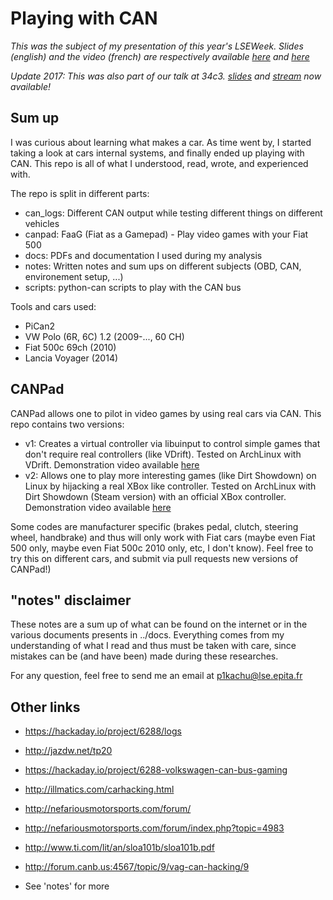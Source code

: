 Playing with CAN
===============

_This was the subject of my presentation of this year's LSEWeek. Slides (english)
and the video (french) are respectively available [here](https://lse.epita.fr/lse-summer-week-2017/slides/lse-summer-week-2017-13-talking-with-cars/index.html#/) and [here](https://www.youtube.com/watch?v=Y5UtGGDRiBQ)_

_Update 2017: This was also part of our talk at 34c3. [slides](https://github.com/P1kachu/34c3-how-to-drift-with-any-car) and [stream](https://www.youtube.com/watch?v=KU7gl1n1tIs) now available!_

## Sum up

I was curious about learning what makes a car. As time went by, I started
taking a look at cars internal systems, and finally ended up playing with CAN.
This repo is all of what I understood, read, wrote, and experienced with.

The repo is split in different parts:
- can_logs: Different CAN output while testing different things on
            different vehicles
- canpad: FaaG (Fiat as a Gamepad) - Play video games with your Fiat 500
- docs: PDFs and documentation I used during my analysis
- notes: Written notes and sum ups on different subjects (OBD, CAN, environement setup, ...)
- scripts: python-can scripts to play with the CAN bus

Tools and cars used:
- PiCan2
- VW Polo (6R, 6C) 1.2 (2009-..., 60 CH)
- Fiat 500c 69ch (2010)
- Lancia Voyager (2014)

## CANPad

CANPad allows one to pilot in video games by using real cars via CAN.
This repo contains two versions:
- v1: Creates a virtual controller via libuinput to control simple games that
      don't require real controllers (like VDrift). Tested on ArchLinux with
      VDrift.
      Demonstration video available [here](https://www.youtube.com/watch?v=-q2togYPXas)
- v2: Allows one to play more interesting games (like Dirt Showdown) on Linux
      by hijacking a real XBox like controller. Tested on ArchLinux with Dirt
      Showdown (Steam version) with an official XBox controller.
      Demonstration video available [here](https://www.youtube.com/watch?v=bB7m7J3ioQw)

Some codes are manufacturer specific (brakes pedal, clutch, steering wheel,
handbrake) and thus will only work with Fiat cars (maybe even Fiat 500 only,
maybe even Fiat 500c 2010 only, etc, I don't know). Feel free to try this on
different cars, and submit via pull requests new versions of CANPad!)

## "notes" disclaimer

These notes are a sum up of what can be found on the internet or in the
various documents presents in ../docs.
Everything comes from my understanding of what I read and thus must be taken
with care, since mistakes can be (and have been) made during these researches.

For any question, feel free to send me an email at p1kachu@lse.epita.fr

## Other links

- https://hackaday.io/project/6288/logs
- http://jazdw.net/tp20
- https://hackaday.io/project/6288-volkswagen-can-bus-gaming
- http://illmatics.com/carhacking.html
- http://nefariousmotorsports.com/forum/
- http://nefariousmotorsports.com/forum/index.php?topic=4983
- http://www.ti.com/lit/an/sloa101b/sloa101b.pdf
- http://forum.canb.us:4567/topic/9/vag-can-hacking/9

- See 'notes' for more

